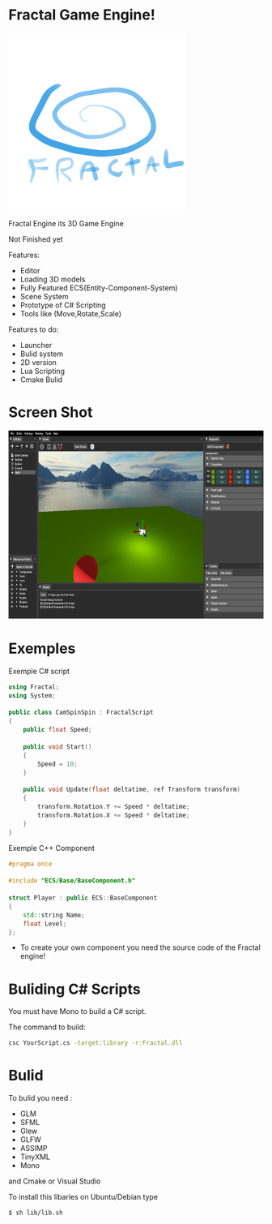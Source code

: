 # Fractal Game Engine!
<p align="left">
  <img src="res/Icons/Graphics/Logo.png" width="350" height="350">
</p>
Fractal Engine its 3D Game Engine

Not Finished yet

Features:
* Editor
* Loading 3D models
* Fully Featured ECS(Entity-Component-System)
* Scene System
* Prototype of C# Scripting
* Tools like (Move,Rotate,Scale)

Features to do:

* Launcher
* Bulid system
* 2D version
* Lua Scripting
* Cmake Bulid

# Screen Shot

<p align="left">
  <img src="res/Icons/ScreenShot.png" width="683" height="371">
</p>

# Exemples
Exemple C# script

```cpp
using Fractal;
using System;

public class CamSpinSpin : FractalScript
{
    public float Speed;
    
    public void Start()
    {
        Speed = 10;
    }

    public void Update(float deltatime, ref Transform transform)
    {
        transform.Rotation.Y += Speed * deltatime;
        transform.Rotation.X += Speed * deltatime;
    }
}
```

Exemple C++ Component

```cpp
#pragma once

#include "ECS/Base/BaseComponent.h"

struct Player : public ECS::BaseComponent
{
    std::string Name;
    float Level;
};
```
* To create your own component you need the source code of the Fractal engine!

# Buliding C# Scripts


You must have Mono to build a C# script.

The command to build:
```sh
csc YourScript.cs -target:library -r:Fractal.dll
```
# Bulid

To bulid you need :

* GLM
* SFML
* Glew
* GLFW
* ASSIMP
* TinyXML
* Mono

and Cmake or Visual Studio

To install this libaries on Ubuntu/Debian type
```sh
$ sh lib/lib.sh
```

